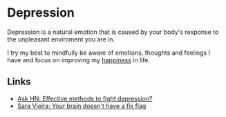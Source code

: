 # Depression
Depression is a natural emotion that is caused by your body's response to the unpleasant enviroment you are in.

I try my best to mindfully be aware of emotions, thoughts and feelings I have and focus on improving my [happiness](../life/happiness.md) in life.

## Links
- [Ask HN: Effective methods to fight depression?](https://news.ycombinator.com/item?id=16922738)
- [Sara Vieira: Your brain doesn't have a fix flag](https://www.youtube.com/watch?v=bovBQtB_PDo)